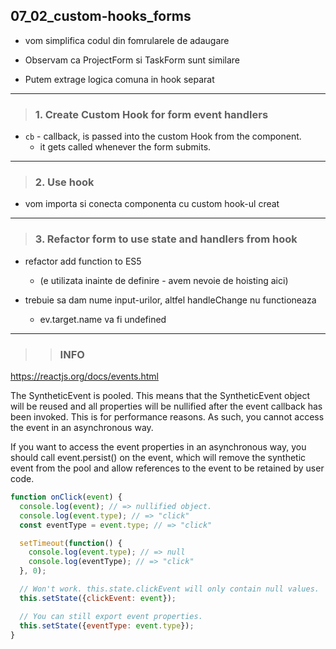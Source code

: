 
## 07_02_custom-hooks_forms

- vom simplifica codul din fomrularele de adaugare

- Observam ca ProjectForm si TaskForm sunt similare

- Putem extrage logica comuna in hook separat

---

> ### 1. Create Custom Hook for form event handlers

 - `cb` - callback, is passed into the custom Hook from the component. 
    - it gets called whenever the form submits.

---

> ### 2. Use hook

- vom importa si conecta componenta cu custom hook-ul creat


---

> ### 3. Refactor form to use state and handlers from hook

- refactor add function to ES5 
    - (e utilizata inainte de definire - avem nevoie de hoisting aici)

- trebuie sa dam nume input-urilor, altfel handleChange nu functioneaza
    - ev.target.name va fi undefined



---

>> ### INFO

https://reactjs.org/docs/events.html

The SyntheticEvent is pooled. This means that the SyntheticEvent object will be reused and all properties will be nullified after the event callback has been invoked. This is for performance reasons. As such, you cannot access the event in an asynchronous way.

If you want to access the event properties in an asynchronous way, you should call event.persist() on the event, which will remove the synthetic event from the pool and allow references to the event to be retained by user code.


```js
function onClick(event) {
  console.log(event); // => nullified object.
  console.log(event.type); // => "click"
  const eventType = event.type; // => "click"

  setTimeout(function() {
    console.log(event.type); // => null
    console.log(eventType); // => "click"
  }, 0);

  // Won't work. this.state.clickEvent will only contain null values.
  this.setState({clickEvent: event});

  // You can still export event properties.
  this.setState({eventType: event.type});
}
```

